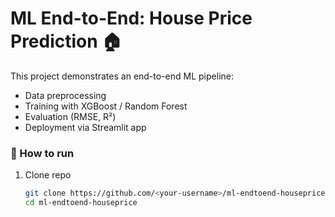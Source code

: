 
# ML End-to-End: House Price Prediction 🏠

This project demonstrates an end-to-end ML pipeline:
- Data preprocessing
- Training with XGBoost / Random Forest
- Evaluation (RMSE, R²)
- Deployment via Streamlit app

### 🚀 How to run
1. Clone repo  
   ```bash
   git clone https://github.com/<your-username>/ml-endtoend-houseprice.git
   cd ml-endtoend-houseprice

